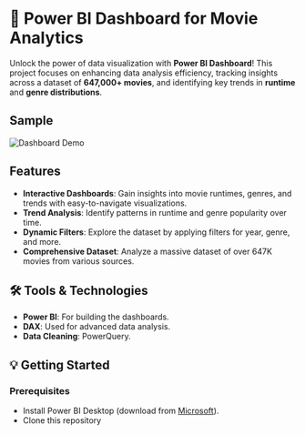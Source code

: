 # 🎥 Power BI Dashboard for Movie Analytics

Unlock the power of data visualization with **Power BI Dashboard**! 
This project focuses on enhancing data analysis efficiency, tracking insights across a dataset of **647,000+ movies**, and identifying key trends in **runtime** and **genre distributions**.

## Sample

![Dashboard Demo](https://github.com/user-attachments/assets/c2c69130-1856-4fb3-998d-db16d33f9e97)

##  Features

- **Interactive Dashboards**: Gain insights into movie runtimes, genres, and trends with easy-to-navigate visualizations.  
- **Trend Analysis**: Identify patterns in runtime and genre popularity over time.  
- **Dynamic Filters**: Explore the dataset by applying filters for year, genre, and more.  
- **Comprehensive Dataset**: Analyze a massive dataset of over 647K movies from various sources.  

## 🛠️ Tools & Technologies
- **Power BI**: For building the dashboards.  
- **DAX**: Used for advanced data analysis.  
- **Data Cleaning**: PowerQuery.  

## 💡 Getting Started

### Prerequisites
- Install Power BI Desktop (download from [Microsoft](https://powerbi.microsoft.com/)).  
- Clone this repository

